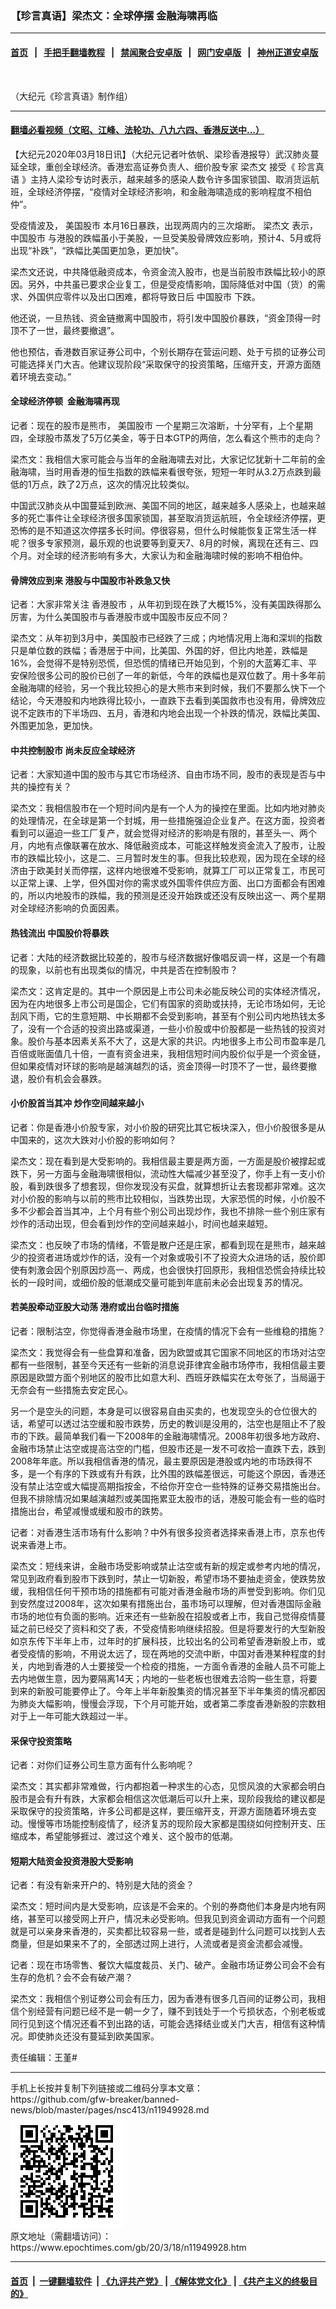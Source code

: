 ### 【珍言真语】梁杰文：全球停摆 金融海啸再临
------------------------

#### [首页](https://github.com/gfw-breaker/banned-news/blob/master/README.md) &nbsp;&nbsp;|&nbsp;&nbsp; [手把手翻墙教程](https://github.com/gfw-breaker/guides/wiki) &nbsp;&nbsp;|&nbsp;&nbsp; [禁闻聚合安卓版](https://github.com/gfw-breaker/bn-android) &nbsp;&nbsp;|&nbsp;&nbsp; [网门安卓版](https://github.com/oGate2/oGate) &nbsp;&nbsp;|&nbsp;&nbsp; [神州正道安卓版](https://github.com/SzzdOgate/update) 



<div><img alt="" class="aligncenter wp-post-image" src="https://i.epochtimes.com/assets/uploads/2020/03/b44fa7993332a7830e059f8a50514139-600x400.jpg"/>
<div class="red16 caption">
 <p>
  （大纪元《珍言真语》制作组）
 </p>
</div>
</div><hr/>

#### [翻墙必看视频（文昭、江峰、法轮功、八九六四、香港反送中...）](https://github.com/gfw-breaker/banned-news/blob/master/pages/link3.md)

<div><p>
 【大纪元2020年03月18日讯】（大纪元记者叶依帆、梁珍香港报导）武汉肺炎蔓延全球，重创全球经济。香港宏高证券负责人、细价股专家
 <ok href="https://www.epochtimes.com/gb/tag/%E6%A2%81%E6%9D%B0%E6%96%87.html">
  梁杰文
 </ok>
 接受《
 <ok href="https://www.epochtimes.com/gb/tag/%E7%8F%8D%E8%A8%80%E7%9C%9F%E8%AF%AD.html">
  珍言真语
 </ok>
 》主持人梁珍专访时表示，越来越多的感染人数令许多国家锁国、取消货运航班，全球经济停摆，“疫情对全球经济影响，和金融海啸造成的影响程度不相伯仲”。
</p>
<p>
 受疫情波及，
 <ok href="https://www.epochtimes.com/gb/tag/%E7%BE%8E%E5%9B%BD%E8%82%A1%E5%B8%82.html">
  美国股市
 </ok>
 本月16日暴跌，出现两周内的三次熔断。
 <ok href="https://www.epochtimes.com/gb/tag/%E6%A2%81%E6%9D%B0%E6%96%87.html">
  梁杰文
 </ok>
 表示，
 <ok href="https://www.epochtimes.com/gb/tag/%E4%B8%AD%E5%9B%BD%E8%82%A1%E5%B8%82.html">
  中国股市
 </ok>
 与港股的跌幅虽小于美股，一旦受美股骨牌效应影响，预计4、5月或将出现“补跌”，“跌幅比美国更加急，更加快”。
</p>
<p>
 梁杰文还说，中共降低融资成本，令资金流入股市，也是当前股市跌幅比较小的原因。另外，中共虽已要求企业复工，但是受疫情影响，国际降低对中国（货）的需求、外国供应零件以及出口困难，都将导致日后
 <ok href="https://www.epochtimes.com/gb/tag/%E4%B8%AD%E5%9B%BD%E8%82%A1%E5%B8%82.html">
  中国股市
 </ok>
 下跌。
</p>
<p>
 他还说，一旦热钱、资金链撤离中国股市，将引发中国股价暴跌，“资金顶得一时顶不了一世，最终要撤退”。
</p>
<p>
 他也预估，香港数百家证券公司中，个别长期存在营运问题、处于亏损的证券公司可能选择关门大吉。他建议现阶段“采取保守的投资策略，压缩开支，开源方面随着环境去变动。”
</p>
<p>
</p>
<h4>
 全球经济停顿  金融海啸再现
</h4>
<p>
 记者：现在的股市是熊市，
 <ok href="https://www.epochtimes.com/gb/tag/%E7%BE%8E%E5%9B%BD%E8%82%A1%E5%B8%82.html">
  美国股市
 </ok>
 一个星期三次溶断，十分罕有，上个星期四，全球股市蒸发了5万亿美金，等于日本GTP的两倍，怎么看这个熊市的走向？
</p>
<p>
 梁杰文：我相信大家可能会与当年的金融海啸去对比，大家记忆犹新十二年前的金融海啸，当时用香港的恒生指数的跌幅来看很夸张，短短一年时从3.2万点跌到最低的1万点，跌了2万点，这次的情况比较类似。
</p>
<p>
 中国武汉肺炎从中国蔓延到欧洲、美国不同的地区，越来越多人感染上，也越来越多的死亡事件让全球经济很多国家锁国，甚至取消货运航班，令全球经济停摆，更恐怖的是不知道这次停摆多长时间。停很容易，但什么时候能恢复正常生活一样呢？很多专家预测，最乐观的也说要等到夏天7、8月的时候，离现在还有三、四个月。对全球的经济影响有多大，大家认为和金融海啸时候的影响不相伯仲。
</p>
<h4>
 骨牌效应到来 港股与中国股市补跌急又快
</h4>
<p>
 记者：大家非常关注
 <ok href="https://www.epochtimes.com/gb/tag/%E9%A6%99%E6%B8%AF%E8%82%A1%E5%B8%82.html">
  香港股市
 </ok>
 ，从年初到现在跌了大概15%，没有美国跌得那么厉害，为什么美国股市与香港股市或中国股市反应不同？
</p>
<p>
 梁杰文：从年初到3月中，美国股市已经跌了三成；内地情况用上海和深圳的指数只是单位数的跌幅；香港居于中间，比美国、外国的好，但比内地差，跌幅是16%，会觉得不是特别恐慌，但恐慌的情绪已开始见到，个别的大蓝筹汇丰、平安保险很多公司的股价已创了一年的新低，今年的跌幅也是双位数了。用十多年前金融海啸的经验，另一个我比较担心的是大熊市来到时候，我们不要那么快下一个结论，今天港股和内地跌得比较小，一直跌下去看到美国救市也没有用，骨牌效应说不定跌市的下半场四、五月，香港和内地会出现一个补跌的情况，跌幅比美国、外围更加急，更加快。
</p>
<h4>
 中共控制股市 尚未反应全球经济
</h4>
<p>
 记者：大家知道中国的股市与其它市场经济、自由市场不同，股市的表现是否与中共的操控有关？
</p>
<p>
 梁杰文：我相信股市在一个短时间内是有一个人为的操控在里面。比如内地对肺炎的处理情况，在全球是第一个封城，用一些措施强迫企业复产。在这方面，投资者看到可以逼迫一些工厂复产，就会觉得对经济的影响是有限的，甚至头一、两个月，内地有点像联署在放水、降低融资成本，可能这样触发资金流入了股市，让股市的跌幅比较小，这是二、三月暂时发生的事。但我比较悲观，因为现在全球的经济由于欧美封关而停摆，这样内地很难不受影响，就算工厂可以正常复工，市民可以正常上课、上学，但外国对你的需求或外国零件供应方面、出口方面都会有困难的，所以内地股市的跌幅，我的预测是还没开始跌或还没有反映出这一、两个星期对全球经济影响的负面因素。
</p>
<h4>
 热钱流出 中国股价将暴跌
</h4>
<p>
 记者：大陆的经济数据比较差的，股市与经济数据好像唱反调一样，这是一个有趣的现象，以前也有出现类似的情况，中共是否在控制股市？
</p>
<p>
 梁杰文：这肯定是的。其中一个原因是上市公司未必能反映公司的实体经济情况，因为在内地很多上市公司是国企，它们有国家的资助或扶持，无论市场如何，无论刮风下雨，它的生意短期、中长期都不会受到影响，甚至有个别公司内地热钱太多了，没有一个合适的投资出路或渠道，一些小价股或中价股都是一些热钱的投资对象。股价与基本因素关系不大了，这是大家的共识。内地很多上市公司市盈率是几百倍或账面值几十倍，一直有资金进来，我相信短时间内股价似乎是一个资金链，但如果疫情对环球的影响是越演越烈的话，资金顶得一时顶不了一世，最终要撤退，股价有机会会暴跌。
</p>
<h4>
 小价股首当其冲 炒作空间越来越小
</h4>
<p>
 记者：你是香港小价股专家，对小价股的研究比其它板块深入，但小价股很多是从中国来的，这次大跌对小价股的影响如何？
</p>
<p>
 梁杰文：现在看到是大受影响的。我相信最主要是两方面，一方面是股价被撑起或跌下，另一方面与金融海啸很相似，流动性大幅减少甚至没了，你手上有一支小价股，看到跌很多了想套现，但你发现没有买盘，就算想折让去套现都非常难。这次对小价股的影响与以前的熊市比较相似，当跌势出现，大家恐慌的时候，小价股不多不少都会首当其冲，上个月有些个别公司出现炒作，我也不排除一些个别庄家有炒作的活动出现，但会看到炒作的空间越来越小，时间也越来越短。
</p>
<p>
 梁杰文：也反映了市场的情绪，不管是散户还是庄家，都看到现在是熊市，越来越少的投资者进场或炒作的话，没有一个对象或吸引不了投资大众进场的话，股价即使有刺激会因个别原因炒高一、两成，也会很快打回原形，我相信恐慌会持续比较长的一段时间，或细价股的低潮成交量可能到年底前未必会出现复苏的情况。
</p>
<h4>
 若美股牵动亚股大动荡 港府或出台临时措施
</h4>
<p>
 记者：限制沽空，你觉得香港金融市场里，在疫情的情况下会有一些维稳的措施？
</p>
<p>
 梁杰文：我觉得会有一些盘算和准备，因为欧盟或其它国家不同地区的市场对沽空都有一些限制，甚至今天还有一些新的消息说菲律宾金融市场停市，我相信最主要原因是欧盟方面个别地区的股市比如意大利、西班牙跌幅实在太夸张了，当局逼于无奈会有一些措施去安定民心。
</p>
<p>
 另一个是空头的问题，本身是可以很容易自由买卖的，也发现空头的仓位很大的话，希望可以透过沽空缓和股市跌势，历史的教训是没用的，沽空也是阻止不了股市的下跌。最简单我们看一下2008年的金融海啸情况。2008年初很多地方政府、金融市场禁止沽空或提高沽空的门槛，但股市还是一发不可收拾一直跌下去，跌到2008年年底。所以我相信香港的情况，最主要原因是港股或内地的市场跌得不多，是一个有序的下跌或有升有跌，比外围的跌幅差很远，可能这个原因，香港还没有禁止沽空或大幅提高期指按金，不给你开空仓一些特殊的证券交易措施出台。但我不排除情况如果越演越烈或美国拖累亚太股市的话，港股可能会有一些的临时措施出台，希望减慢或缓和股市的跌势。
</p>
<p>
 记者：对香港生活市场有什么影响？中外有很多投资者选择来香港上市，京东也传说来香港上市。
</p>
<p>
 梁杰文：短线来讲，金融市场受影响或禁止沽空或有新的规定或参考内地的情况，常见到政府看到股市下跌到时，禁止一切新股，希望市场不要抽走资金，使跌势放缓，我相信任何干预市场的措施都有可能对香港金融市场的声誉受到影响。你们见到安然度过2008年，这次如果有措施出台，虽市场可以理解，但对香港国际金融市场的地位有负面的影响。近来还有一些新股在招股或者上市，我自己觉得疫情蔓延之前已经交了资料和交了表，不受疫情影响继续招股。但是将要发行的大型新股如京东传下半年上市，过年时的扩展科技，比较出名的公司希望香港新股上市，或者受疫情的影响，不用说太远了，现在两地的交流中断，中国对香港某种程度的封关，内地到香港的人士要接受一个检疫的措施，一方面令香港的金融人员不可能上去内地做生意，因为要隔离14天；内地的一些老板也很难去洽购一些生意，将要到来的新股可能要停止了。今年上半年新股集资的情况甚至下半年集资的情况都因为肺炎大幅影响，慢慢会浮现，下个月可能开始，或者第二季度香港新股的宗数相对于上一年可能大跌超过一半。
</p>
<h4>
 采保守投资策略
</h4>
<p>
 记者：对你们证券公司生意方面有什么影响呢？
</p>
<p>
 梁杰文：其实都非常难做，行内都抱着一种求生的心态，见惯风浪的大家都会明白股市是会有升有跌，大家都会相信这次低潮后可以升上来，现阶段我给的建议都是采取保守的投资策略，许多公司都是这样，要压缩开支，开源方面随着环境去变动。慢慢等市场能控制疫情了，经济复苏的现阶段大家都是围绕如何控制开支、压缩成本，希望能够捱过、渡过这个难关、这个股市的低潮。
</p>
<h4>
 短期大陆资金投资港股大受影响
</h4>
<p>
 记者：有没有新来开户的、特别是大陆的资金？
</p>
<p>
 梁杰文：短时间内是大受影响，应该是不会来的。个别的券商他们本身是内地有网络，甚至可以接受网上开户，情况未必受影响。但我见到资金调动方面有一个问题就是可以亲身来香港的，买卖都比较容易一些，或者是碰到什么问题可以找到人去商量，但是如果来不了的，全部透过网上进行，人流或者是资金流都会减慢。
</p>
<p>
 记者：现在市场零售、餐饮大幅度裁员、关门、破产。金融市场证劵公司会不会有生存的危机？会不会有破产潮？
</p>
<p>
 梁杰文：我相信个别证劵公司会有压力，因为香港有很多几百间的证劵公司，我相信个别经营有问题已经不是一朝一夕了，赚不到钱处于一个亏损状态，个别老板或同行见到这个情况还看不到出路的话，可能会选择结业或关门大吉，相信有这种情况。即使肺炎还没有蔓延到欧美国家。
</p>
<p>
 责任编辑：王堇#
</p>
</div>
<hr/>
手机上长按并复制下列链接或二维码分享本文章：<br/>
https://github.com/gfw-breaker/banned-news/blob/master/pages/nsc413/n11949928.md <br/>
<a href='https://github.com/gfw-breaker/banned-news/blob/master/pages/nsc413/n11949928.md'><img src='https://github.com/gfw-breaker/banned-news/blob/master/pages/nsc413/n11949928.md.png'/></a> <br/>
原文地址（需翻墙访问）：https://www.epochtimes.com/gb/20/3/18/n11949928.htm


------------------------
#### [首页](https://github.com/gfw-breaker/banned-news/blob/master/README.md) &nbsp;|&nbsp; [一键翻墙软件](https://github.com/gfw-breaker/nogfw/blob/master/README.md) &nbsp;| [《九评共产党》](https://github.com/gfw-breaker/9ping.md/blob/master/README.md#九评之一评共产党是什么) | [《解体党文化》](https://github.com/gfw-breaker/jtdwh.md/blob/master/README.md) | [《共产主义的终极目的》](https://github.com/gfw-breaker/gczydzjmd.md/blob/master/README.md)


<img src='http://gfw-breaker.win/banned-news/pages/nsc413/n11949928.md' width='0px' height='0px'/>